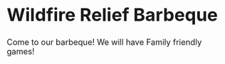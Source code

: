 <html>
 <head>
 <body>
  <h1 style="font-size:40px;">Wildfire Relief Barbeque</h1>
  <p style="font-size:18px">Come to our barbeque!
  We will have Family friendly games!
  </p>
  </body>
 </html>

